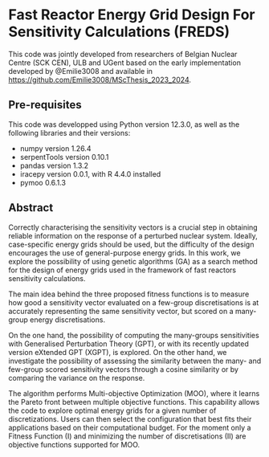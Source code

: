 # Fast Reactor Energy Grid Design For Sensitivity Calculations (FREDS)

This code was jointly developed from researchers of Belgian Nuclear Centre (SCK CEN), ULB and  UGent based on the early implementation developed by @Emilie3008 and available in  https://github.com/Emilie3008/MScThesis_2023_2024. 

## Pre-requisites

This code was developped using Python version 12.3.0, as well as the following libraries and their versions:
- numpy version 1.26.4
- serpentTools version 0.10.1
- pandas version 1.3.2
- iracepy version 0.0.1, with R 4.4.0 installed
- pymoo 0.6.1.3 

## Abstract

Correctly characterising the sensitivity vectors is a crucial step in obtaining reliable information on the response of a perturbed nuclear system. Ideally, case-specific energy grids should be used, but the difficulty of the design encourages the use of general-purpose energy grids. In this work, we explore the possibility of using genetic algorithms (GA) as a search method for the design of energy grids used in the framework of fast reactors sensitivity calculations.

The main idea behind the three proposed fitness functions is to measure how good a sensitivity vector evaluated on a few-group discretisations is at accurately representing the same sensitivity vector, but scored on a many-group energy discretisations.

On the one hand, the possibility of computing the many-groups sensitivities with Generalised Perturbation Theory (GPT), or with its recently updated version eXtended GPT (XGPT), is explored. On the other hand, we investigate the possibility of assessing the similarity between the many- and few-group scored sensitivity vectors through a cosine similarity or by comparing the variance on the response.

 The algorithm performs Multi-objective Optimization (MOO), where it learns the Pareto front between multiple objective functions. This capability allows the code to explore optimal energy grids for a given number of discretizations. Users can then select the configuration that best fits their applications based on their computational budget. For the moment only a Fitness Function (I) and minimizing the number of discretisations (II) are objective functions supported for MOO.